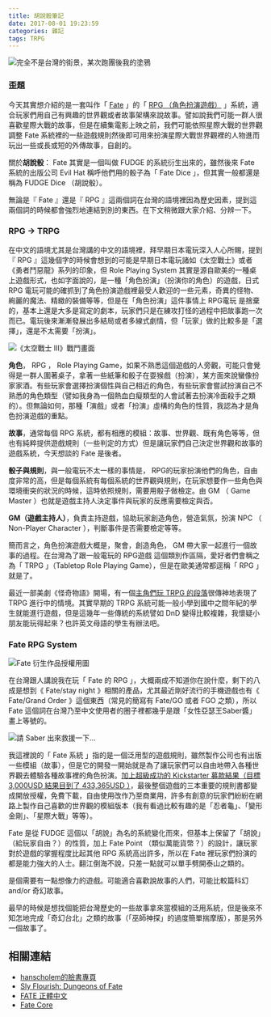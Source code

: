 ```yaml
---
title: 胡說骰筆記
date: 2017-08-01 19:23:59
categories: 雜記
tags: TRPG
---
```


![完全不是台灣的街景，某次跑團後我的塗鴉](https://farm5.staticflickr.com/4313/36142475132_b859f8383c.jpg)

### 歪題

今天其實想介紹的是一套叫作「 [Fate](http://www.evilhat.com/home/fate-core/) 」的「 [RPG （角色扮演遊戲）](https://en.wikipedia.org/wiki/Role-playing_game) 」系統，適合玩家們用自己有興趣的世界觀或者故事架構來說故事。譬如說我們可能一群人很喜歡星際大戰的故事，但是在續集電影上映之前，我們可能依照星際大戰的世界觀調整 Fate 系統裡的一些遊戲規則然後即可用來扮演星際大戰世界觀裡的人物進而玩出一些或長或短的外傳故事，自創的。

關於**胡說骰**： Fate 其實是一個叫做 FUDGE 的系統衍生出來的，雖然後來 Fate 系統的出版公司 Evil Hat 稱呼他們用的骰子為「 Fate Dice 」，但其實一般都還是稱為 FUDGE Dice （胡說骰）。

無論是『 Fate 』還是『 RPG 』這兩個詞在台灣的語境裡因為歷史因素，提到這兩個詞的時候都會強烈地連結到別的東西。在下文稍微跟大家介紹、分辨一下。

<!-- more -->

### RPG → TRPG

在中文的語境尤其是台灣講的中文的語境裡，拜早期日本電玩深入人心所賜，提到『 RPG 』這幾個字的時候會想到的可能是早期日本電玩諸如《太空戰士》或者《勇者鬥惡龍》系列的印象，但 Role Playing System 其實是源自歐美的一種桌上遊戲形式，也如字面說的，是一種「角色扮演」（扮演你的角色）的遊戲，日式RPG 電玩可能的確抓到了角色扮演遊戲裡最受人歡迎的一些元素，奇異的怪物、絢麗的魔法、精緻的裝備等等，但是在「角色扮演」這件事情上 RPG電玩 是捨棄的，基本上還是大多是寫定的劇本，玩家們只是在練攻打怪的過程中把故事跑一次而已。電玩後來漸漸發展出多結局或者多線式劇情，但「玩家」做的比較多是「選擇」，還是不太需要「扮演」。

![《太空戰士 III》戰鬥畫面](https://farm5.staticflickr.com/4328/36309006555_07616b496e.jpg)

**角色**， RPG ， Role Playing Game，如果不熟悉這個遊戲的人旁觀，可能只會覺得是一群人圍著桌子，拿著一些紙筆和骰子在耍猴戲（扮演），某方面來說蠻像扮家家酒。有些玩家會選擇扮演個性與自己相近的角色，有些玩家會嘗試扮演自己不熟悉的角色類型（譬如我身為一個熱血白癡類型的人會試著去扮演冷面殺手之類的）。但無論如何，那種「演戲」或者「扮演」虛構的角色的性質，我認為才是角色扮演遊戲的重點。

**故事**，通常每個 RPG 系統，都有相應的模組：故事、世界觀、既有角色等等，但也有純粹提供遊戲規則（一些判定的方式）但是讓玩家們自己決定世界觀和故事的遊戲系統，今天想談的 Fate 是後者。

**骰子與規則**，與一般電玩不太一樣的事情是， RPG的玩家扮演他們的角色，自由度非常的高，但是每個系統有每個系統的世界觀與規則，在玩家想要作一些角色與環境衝突的狀況的時候，這時依照規則，需要用骰子做檢定。由 GM （ Game Master ）也就是遊戲主持人決定事件與玩家的反應需要檢定與否。

**GM（遊戲主持人）**，負責主持遊戲，協助玩家創造角色，營造氣氛，扮演 NPC （ Non-Player Character ），判斷事件是否需要檢定等等。

簡而言之，角色扮演遊戲大概是，聚會，創造角色， GM 帶大家一起進行一個故事的過程。在台灣為了跟一般電玩的 RPG遊戲 這個類別作區隔，愛好者們會稱之為「 TRPG 」（Tabletop Role Playing Game），但是在歐美通常都逕稱「 RPG 」就是了。

最近一部美劇《怪奇物語》開場，有一個[主角們玩 TRPG 的段落](https://www.youtube.com/watch?v=v8bLAFfnoDM#t=1m48s)很傳神地表現了 TRPG 進行中的情境。其實早期的 TRPG 系統可能一般小學到國中之間年紀的學生就能進行遊戲，但是這幾年一些傳統的系統譬如 DnD 變得比較複雜，我懷疑小朋友能玩得起來？也許英文母語的學生有辦法吧。

### Fate RPG System

![Fate 衍生作品授權用圖](https://farm5.staticflickr.com/4323/36272632736_a3acb6a7ea_o.png)

在台灣跟人講說我在玩「 Fate 的 RPG 」，大概兩成不知道你在說什麼，剩下的八成是想到《 Fate/stay night 》相關的產品，尤其最近剛好流行的手機遊戲也有《 Fate/Grand Order 》這個東西（常見的簡寫有 Fate/GO 或者 FGO 之類），所以 Fate 這個詞在台灣乃至中文使用者的圈子裡都幾乎是跟「女性亞瑟王Saber醬」畫上等號的。

![請 Saber 出來救援一下...](https://farm5.staticflickr.com/4307/36180352121_74806c3c25.jpg)

我這裡說的「 Fate 系統 」指的是一個泛用型的遊戲規則，雖然製作公司也有出版一些模組（故事），但是它的開發一開始就是為了讓玩家們可以自由地帶入各種世界觀去體驗各種故事裡的角色扮演。[加上超級成功的 Kickstarter 募款結果（目標 3,000USD 結果目到了 433,365USD ）](https://www.kickstarter.com/projects/evilhat/fate-core)，最後整個遊戲的三本重要的規則書都變成開放授權，免費下載，自由使用改作乃至商業用，許多有創意的玩家們紛紛在網路上製作自己喜歡的世界觀的模組版本（我有看過比較有趣的是「忍者龜」、「變形金剛」、「星際大戰」等等）。

Fate 是從 FUDGE 這個以「胡說」為名的系統變化而來，但基本上保留了「胡說」（給玩家自由？）的性質，加上 Fate Point （類似萬能貨幣？）的設計，讓玩家對於遊戲的掌握程度比起其他 RPG 系統高出許多，所以在 Fate 裡玩家們扮演的都是能力強大的人士。翻江倒海不說，只差一點就可以單手劈開泰山之類的。

是個需要有一點想像力的遊戲。可能適合喜歡說故事的人們，可能比較篇科幻 and/or 奇幻故事。

最早的時候是想找個能把台灣歷史的一些故事拿來當模組的泛用系統，但是後來不知怎地完成「奇幻台北」之類的故事（「巫師神探」的過度簡單揣摩版），那是另外一個故事了。

## 相關連結

- [hanscholem的臉書專頁](https://www.facebook.com/hanscholem/)
- [Sly Flourish: Dungeons of Fate](http://slyflourish.com/dungeons_of_fate.html)
- [FATE 正體中文](https://sites.google.com/site/faterpg/)
- [Fate Core](http://www.evilhat.com/home/fate-core/)
